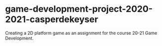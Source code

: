 # game-development-project-2020-2021-casperdekeyser
Creating a 2D platform game as an assignment for the course 20-21 Game Development.
